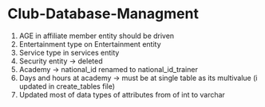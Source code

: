 # Club-Database-Managment

1) AGE in affiliate member entity should be driven
2) Entertainment type on Entertainment entity
3) Service type in services entity
4) Security entity -> deleted
5) Academy -> national_id renamed to national_id_trainer
6) Days and hours at academy -> must be at single table as its multivalue (i updated in create_tables file)
7) Updated most of data types of attributes from of int to varchar
